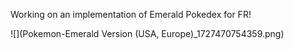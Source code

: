 Working on an implementation of Emerald Pokedex for FR!

![](Pokemon-Emerald Version (USA, Europe)_1727470754359.png)
